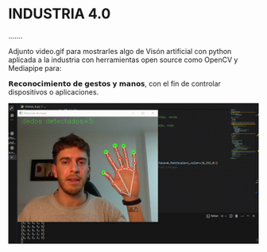 <h1>INDUSTRIA 4.0</h1>
.......

<p>Adjunto video.gif para mostrarles algo de Visón artificial con python aplicada a la industria con herramientas open source como OpenCV y Mediapipe para:
  
𝗥𝗲𝗰𝗼𝗻𝗼𝗰𝗶𝗺𝗶𝗲𝗻𝘁𝗼 𝗱𝗲 𝗴𝗲𝘀𝘁𝗼𝘀 𝘆 𝗺𝗮𝗻𝗼𝘀, con el fin de controlar dispositivos o aplicaciones.</p>

<p align="center">
  <img src="https://github.com/JoacoCavarzan/Industria4.0/blob/main/video.gif" alt="Coding Gif">
</p>

